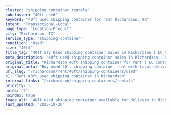 ```yaml
---
cluster: "shipping container rentals"
subcluster: "40ft used"
keyword: "40ft used shipping container for rent Richardson, TX"
intent: "Transactional-Local"
page_type: "Location-Product"
city: "Richardson, TX"
service_type: "shipping container"
condition: "Used"
size: "40ft"
title_tag: "40ft 5ly Used shipping container Sales in Richardson | LC Container"
meta_description: "40ft used shipping container sales in Richardson. Fast delivery, competitive pricing. Serving shipping containers area. Quote ID: VKT. Call (214) 524-4168 for your free quote today."
original_title: "Richardson 40ft shipping container for rent | LC Container"
original_meta: "Buy used 40ft shipping container rent with local delivery in Richardson, TX. LC Container — local Since 2003. Request a fast quote today."
url_slug: "/richardson/rent/40ft/shipping-containers/used"
h1: "Rent 40ft used shipping container in Richardson"
internal_links: "/richardson/shipping-containers/rentals"
priority: 3
notes: "2"
noindex: true
image_alt: "40ft used shipping container available for delivery in Richardson"
last_updated: "2025-10-20"
---
```


<!-- TODO: Add unique city/inventory copy, images, and internal links here. -->
